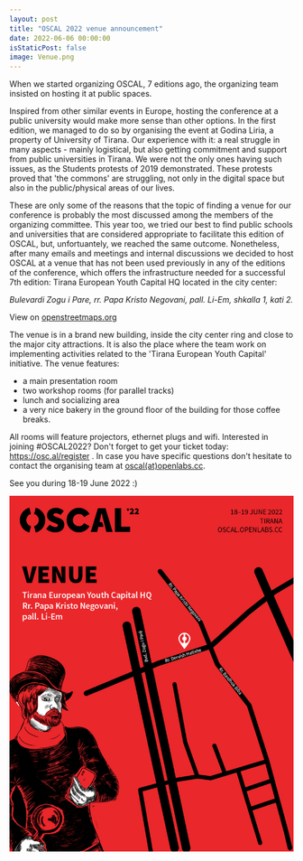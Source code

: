 ```yaml
---
layout: post
title: "OSCAL 2022 venue announcement"
date: 2022-06-06 00:00:00
isStaticPost: false
image: Venue.png
---
```


<p>
When we started organizing OSCAL, 7 editions ago, the organizing team insisted on hosting it at public spaces. 
</p>

<p>
Inspired from other similar events in Europe, hosting the conference at a public university would make more sense than other options. In the first edition, we managed to do so by organising the event at Godina Liria, a property of University of Tirana. Our experience with it: a real struggle in many aspects - mainly logistical, but also getting commitment and support from public universities in Tirana. 
We were not the only ones having such issues, as the Students protests of 2019 demonstrated. These protests proved that 'the commons' are struggling, not only in the digital space but also in the public/physical areas of our lives. 
</p>

<p>
These are only some of the reasons that the topic of finding a venue for our conference is probably the most discussed among the members of the organizing committee. This year too, we tried our best to find public schools and universities that are considered appropriate to facilitate this edition of OSCAL, but, unfortuantely, we reached the same outcome. Nonetheless, after many emails and meetings and internal discussions we decided to host OSCAL at a venue that has not been used previously in any of the editions of the conference, which offers the infrastructure needed for a successful 7th edition: Tirana European Youth Capital HQ located in the city center: 
</p>
<address>Bulevardi Zogu i Pare, rr. Papa Kristo Negovani, pall. Li-Em, shkalla 1, kati 2.</address>
    
View on <a href="https://osm.org/go/xexSa4ujI?m=">openstreetmaps.org</a>

<p>
The venue is in a brand new building, inside the city center ring and close to the  major city attractions. It is also the place where the team work on implementing activities related to the 'Tirana European Youth Capital' initiative. The venue features:
</p>
<ul>
    <li>a main presentation room </li>
    <li>two workshop rooms (for parallel tracks)</li>
    <li>lunch and socializing area</li>
    <li>a very nice bakery in the ground floor of the building for those coffee breaks. </li>
</ul>

<p>
All rooms will feature projectors, ethernet plugs and wifi. Interested in joining #OSCAL2022? Don't forget to get your ticket today: <a href="https://osc.al/register" target="_blank">https://osc.al/register</a> . In case you have specific questions don't hesitate to contact the organising team at <a href="mailto:oscal@openlabs.cc">oscal(at)openlabs.cc</a>.
</p>

<p>
See you during 18-19 June 2022 :)
</p>

<img src="/img/sections-background/Venue.png" alt="Poster indicating the location of the venue. Bulevardi Zogu i Pare, rr. Papa Kristo Negovani, pall. Li-Em, shkalla 1, kati 2. Design from Kleidi Eski."/>
